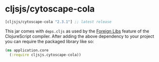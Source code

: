 # cljsjs/cytoscape-cola

[](dependency)
```clojure
[cljsjs/cytoscape-cola "2.3.1"] ;; latest release
```
[](/dependency)

This jar comes with `deps.cljs` as used by the [Foreign Libs][flibs] feature
of the ClojureScript compiler. After adding the above dependency to your project
you can require the packaged library like so:

```clojure
(ns application.core
  (:require cljsjs.cytoscape-cola))
```

[flibs]: https://clojurescript.org/reference/packaging-foreign-deps

